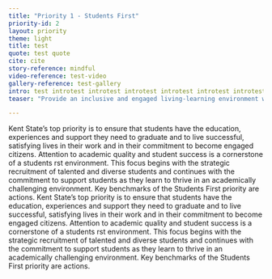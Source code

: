 ```yaml
---
title: "Priority 1 - Students First"
priority-id: 2
layout: priority
theme: light
title: test
quote: test quote
cite: cite
story-reference: mindful
video-reference: test-video
gallery-reference: test-gallery
intro: test introtest introtest introtest introtest introtest introtest intro
teaser: "Provide an inclusive and engaged living-learning environment where all students thrive and graduate as informed citizens committed to a life of impact"

---
```


Kent State’s top priority is to ensure that students have the education, experiences and support they need to graduate and to live successful, satisfying lives in their work and in their commitment to become engaged citizens. Attention to academic quality and student success is a cornerstone of a students  rst environment. This focus begins with the strategic recruitment of talented and diverse students and continues with the commitment to support students as they learn to thrive in an academically challenging environment. 
	Key benchmarks of the Students First priority are actions.
 Kent State’s top priority is to ensure that students have the education, experiences and support they need to graduate and to live successful, satisfying lives in their work and in their commitment to become engaged citizens. Attention to academic quality and student success is a cornerstone of a students  rst environment. This focus begins with the strategic recruitment of talented and diverse students and continues with the commitment to support students as they learn to thrive in an academically challenging environment. Key benchmarks of the Students First priority are actions.

